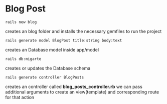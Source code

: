 # Blog Post

```
rails new blog
```
creates an blog folder and installs the necessary gemfiles to run the project

```
rails generate model BlogPost title:string body:text
```
creates an Database model inside app/model

```
rails db:migarte
```
creates or updates the Database schema

```
rails generate controller BlogPosts
```
creates an controller called **blog_posts_controller.rb**
we can pass additional arguments to create an view(template) and corresponding route for that action






